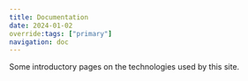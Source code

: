 ```yaml
---
title: Documentation
date: 2024-01-02
override:tags: ["primary"]
navigation: doc
---
```

Some introductory pages on the technologies used by this site.